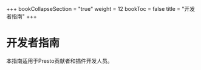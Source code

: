 +++
bookCollapseSection = "true"
weight = 12
bookToc = false
title = "开发者指南"
+++

# 开发者指南

本指南适用于Presto贡献者和插件开发人员。
